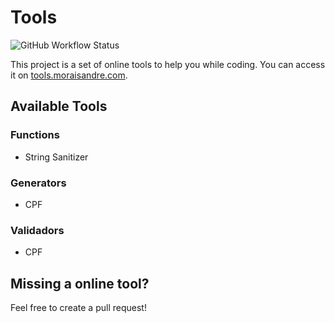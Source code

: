 # Tools

![GitHub Workflow Status](https://img.shields.io/github/workflow/status/moraisandre/tools/CI)

This project is a set of online tools to help you while coding. You can access it on  <a target="_blank" href="http://tools.moraisandre.com/">tools.moraisandre.com</a>.

## Available Tools

### Functions
* String Sanitizer

### Generators
* CPF
### Validadors
* CPF
## Missing a online tool?

Feel free to create a pull request!